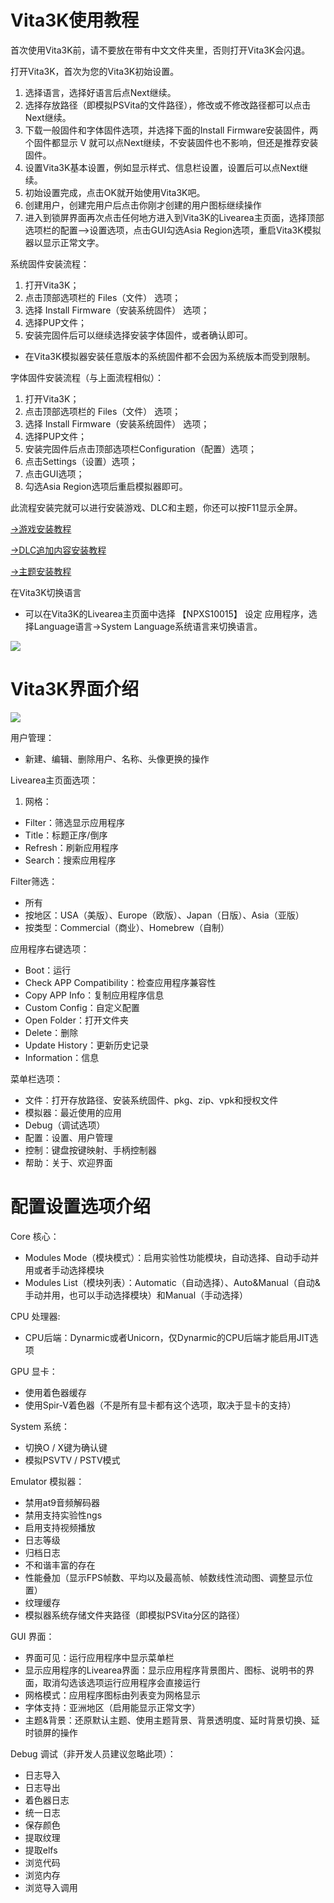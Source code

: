 # Vita3K使用教程
首次使用Vita3K前，请不要放在带有中文文件夹里，否则打开Vita3K会闪退。

打开Vita3K，首次为您的Vita3K初始设置。
1. 选择语言，选择好语言后点Next继续。
2. 选择存放路径（即模拟PSVita的文件路径），修改或不修改路径都可以点击Next继续。
3. 下载一般固件和字体固件选项，并选择下面的Install Firmware安装固件，两个固件都显示 V 就可以点Next继续，不安装固件也不影响，但还是推荐安装固件。
4. 设置Vita3K基本设置，例如显示样式、信息栏设置，设置后可以点Next继续。
5. 初始设置完成，点击OK就开始使用Vita3K吧。
6. 创建用户，创建完用户后点击你刚才创建的用户图标继续操作
7. 进入到锁屏界面再次点击任何地方进入到Vita3K的Livearea主页面，选择顶部选项栏的配置—>设置选项，点击GUI勾选Asia Region选项，重启Vita3K模拟器以显示正常文字。

系统固件安装流程：
1. 打开Vita3K；
2. 点击顶部选项栏的 Files（文件） 选项；
3. 选择 Install Firmware（安装系统固件） 选项；
4. 选择PUP文件；
5. 安装完固件后可以继续选择安装字体固件，或者确认即可。
- 在Vita3K模拟器安装任意版本的系统固件都不会因为系统版本而受到限制。

字体固件安装流程（与上面流程相似）：
1. 打开Vita3K；
2. 点击顶部选项栏的 Files（文件） 选项；
3. 选择 Install Firmware（安装系统固件） 选项；
4. 选择PUP文件；
5. 安装完固件后点击顶部选项栏Configuration（配置）选项；
6. 点击Settings（设置）选项；
7. 点击GUI选项；
8. 勾选Asia Region选项后重启模拟器即可。

此流程安装完就可以进行安装游戏、DLC和主题，你还可以按F11显示全屏。

[->游戏安装教程](http://croden1999.github.io/Vita3K-quick-guide/README_game)

[->DLC追加内容安装教程](http://croden1999.github.io/Vita3K-quick-guide/README_dlc)

[->主题安装教程](http://croden1999.github.io/Vita3K-quick-guide/README_theme)

在Vita3K切换语言
- 可以在Vita3K的Livearea主页面中选择 【NPXS10015】 设定 应用程序，选择Language语言->System Language系统语言来切换语言。

![](https://user-images.githubusercontent.com/61804715/131735493-7b80ae2e-dfe0-4d83-bcc8-454fb5d0873d.png)


# Vita3K界面介绍
![](https://user-images.githubusercontent.com/61804715/131706598-114cd931-e30c-4da3-a1cd-17270b749aee.png)

用户管理：
- 新建、编辑、删除用户、名称、头像更换的操作

Livearea主页面选项：
1. 网格：
- Filter：筛选显示应用程序
- Title：标题正序/倒序
- Refresh：刷新应用程序
- Search：搜索应用程序

Filter筛选：
- 所有
- 按地区：USA（美版）、Europe（欧版）、Japan（日版）、Asia（亚版）
- 按类型：Commercial（商业）、Homebrew（自制）

应用程序右键选项：
- Boot：运行
- Check APP Compatibility：检查应用程序兼容性
- Copy APP Info：复制应用程序信息
- Custom Config：自定义配置
- Open Folder：打开文件夹
- Delete：删除
- Update History：更新历史记录
- Information：信息

菜单栏选项：
- 文件：打开存放路径、安装系统固件、pkg、zip、vpk和授权文件
- 模拟器：最近使用的应用
- Debug（调试选项）
- 配置：设置、用户管理
- 控制：键盘按键映射、手柄控制器
- 帮助：关于、欢迎界面

# 配置设置选项介绍
Core 核心：
- Modules Mode（模块模式）：启用实验性功能模块，自动选择、自动手动并用或者手动选择模块
- Modules List（模块列表）：Automatic（自动选择）、Auto&Manual（自动&手动并用，也可以手动选择模块）和Manual（手动选择）

CPU 处理器:
- CPU后端：Dynarmic或者Unicorn，仅Dynarmic的CPU后端才能启用JIT选项

GPU 显卡：
- 使用着色器缓存
- 使用Spir-V着色器（不是所有显卡都有这个选项，取决于显卡的支持）

System 系统：
- 切换O / X键为确认键
- 模拟PSVTV / PSTV模式

Emulator 模拟器：
- 禁用at9音频解码器
- 禁用支持实验性ngs
- 启用支持视频播放
- 日志等级
- 归档日志
- 不和谐丰富的存在
- 性能叠加（显示FPS帧数、平均以及最高帧、帧数线性流动图、调整显示位置）
- 纹理缓存
- 模拟器系统存储文件夹路径（即模拟PSVita分区的路径）

GUI 界面：
- 界面可见：运行应用程序中显示菜单栏
- 显示应用程序的Livearea界面：显示应用程序背景图片、图标、说明书的界面，取消勾选该选项运行应用程序会直接运行
- 网格模式：应用程序图标由列表变为网格显示
- 字体支持：亚洲地区（启用能显示正常文字）
- 主题&背景：还原默认主题、使用主题背景、背景透明度、延时背景切换、延时锁屏的操作

Debug 调试（非开发人员建议忽略此项）：
- 日志导入
- 日志导出
- 着色器日志
- 统一日志
- 保存颜色
- 提取纹理
- 提取elfs
- 浏览代码
- 浏览内存
- 浏览导入调用
